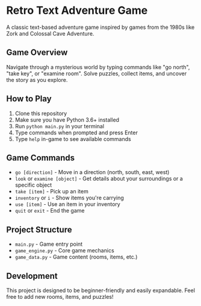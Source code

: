 # Retro Text Adventure Game

A classic text-based adventure game inspired by games from the 1980s like Zork and Colossal Cave Adventure.

## Game Overview
Navigate through a mysterious world by typing commands like "go north", "take key", or "examine room". Solve puzzles, collect items, and uncover the story as you explore.

## How to Play
1. Clone this repository
2. Make sure you have Python 3.6+ installed
3. Run `python main.py` in your terminal
4. Type commands when prompted and press Enter
5. Type `help` in-game to see available commands

## Game Commands
- `go [direction]` - Move in a direction (north, south, east, west)
- `look` or `examine [object]` - Get details about your surroundings or a specific object
- `take [item]` - Pick up an item
- `inventory` or `i` - Show items you're carrying
- `use [item]` - Use an item in your inventory
- `quit` or `exit` - End the game

## Project Structure
- `main.py` - Game entry point
- `game_engine.py` - Core game mechanics
- `game_data.py` - Game content (rooms, items, etc.)

## Development
This project is designed to be beginner-friendly and easily expandable. Feel free to add new rooms, items, and puzzles!